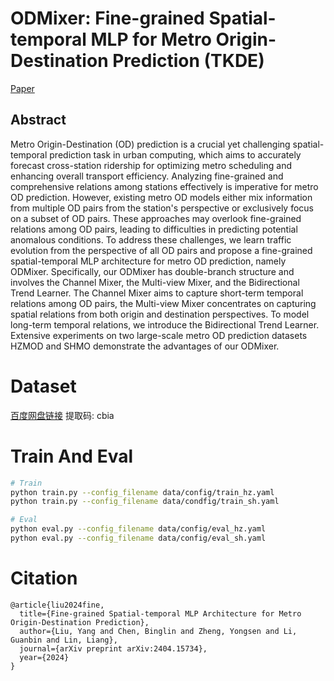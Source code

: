 # ODMixer: Fine-grained Spatial-temporal MLP for Metro Origin-Destination Prediction (TKDE)
[Paper](https://arxiv.org/abs/2404.15734) 

## Abstract

Metro Origin-Destination (OD) prediction is a crucial yet challenging spatial-temporal prediction task in urban computing, which aims to accurately forecast cross-station ridership for optimizing metro scheduling and enhancing overall transport efficiency. Analyzing fine-grained and comprehensive relations among stations effectively is imperative for metro OD prediction. However, existing metro OD models either mix information from multiple OD pairs from the station's perspective or exclusively focus on a subset of OD pairs. These approaches may overlook fine-grained relations among OD pairs, leading to difficulties in predicting potential anomalous conditions. To address these challenges, we learn traffic evolution from the perspective of all OD pairs and propose a fine-grained spatial-temporal MLP architecture for metro OD prediction, namely ODMixer. Specifically, our ODMixer has double-branch structure and involves the Channel Mixer, the Multi-view Mixer, and the Bidirectional Trend Learner. The Channel Mixer aims to capture short-term temporal relations among OD pairs, the Multi-view Mixer concentrates on capturing spatial relations from both origin and destination perspectives. To model long-term temporal relations, we introduce the Bidirectional Trend Learner. Extensive experiments on two large-scale metro OD prediction datasets HZMOD and SHMO demonstrate the advantages of our ODMixer.

# Dataset
[百度网盘链接](https://pan.baidu.com/s/1OtLbMO4HE1W9hdbeE7zf8A)
提取码: cbia

# Train And Eval

```bash
# Train
python train.py --config_filename data/config/train_hz.yaml
python train.py --config_filename data/condfig/train_sh.yaml

# Eval
python eval.py --config_filename data/config/eval_hz.yaml
python eval.py --config_filename data/config/eval_sh.yaml
```

# Citation
```
@article{liu2024fine,
  title={Fine-grained Spatial-temporal MLP Architecture for Metro Origin-Destination Prediction},
  author={Liu, Yang and Chen, Binglin and Zheng, Yongsen and Li, Guanbin and Lin, Liang},
  journal={arXiv preprint arXiv:2404.15734},
  year={2024}
}
```